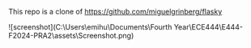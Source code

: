 This repo is a clone of https://github.com/miguelgrinberg/flasky

![screenshot](C:\Users\emihu\Documents\Fourth Year\ECE444\E444-F2024-PRA2\assets\Screenshot.png)
